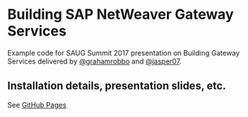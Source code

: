 # Building SAP NetWeaver Gateway Services

Example code for SAUG Summit 2017 presentation on Building Gateway Services delivered by [@grahamrobbo](https://github.com/grahamrobbo) and [@jasper07](https://github.com/jasper07).

## Installation details, presentation slides, etc. ##
See [GitHub Pages](https://grahamrobbo.github.io/building_gateway_services/)


